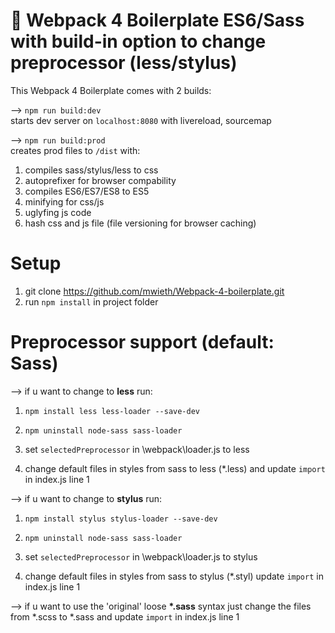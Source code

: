 # :rocket: Webpack 4 Boilerplate ES6/Sass with build-in option to change preprocessor (less/stylus)
This Webpack 4 Boilerplate comes with 2 builds:

--> <code>npm run build:dev</code> <br>
  starts dev server on <code>localhost:8080</code> with livereload, sourcemap

--> <code>npm run build:prod</code> <br>
  creates prod files to <code>/dist</code> with:

  1. compiles sass/stylus/less to css <br>
  2. autoprefixer for browser compability <br>
  3. compiles ES6/ES7/ES8 to ES5 <br>
  4. minifying for css/js <br>
  5. uglyfing js code <br>
  6. hash css and js file (file versioning for browser caching) <br>

# Setup
1. git clone https://github.com/mwieth/Webpack-4-boilerplate.git 
2. run <code>npm install</code> in project folder

# Preprocessor support (default: Sass)

--> if u want to change to <strong>less</strong> run:

  1. <code>npm install less less-loader --save-dev</code>
  2. <code>npm uninstall node-sass sass-loader</code>

  3. set <code>selectedPreprocessor</code> in \webpack\loader.js to less

  4. change default files in styles from sass to less (*.less) and update <code>import</code> in index.js line 1

--> if u want to change to <strong>stylus</strong> run:

  1. <code>npm install stylus stylus-loader --save-dev</code>
  2. <code>npm uninstall node-sass sass-loader</code>

  3. set <code>selectedPreprocessor</code> in \webpack\loader.js to stylus

  4. change default files in styles from sass to stylus (*.styl) update <code>import</code> in index.js line 1

--> if u want to use the 'original' loose <strong>*.sass</strong> syntax just change the files from
*.scss to *.sass and update <code>import</code> in index.js line 1
